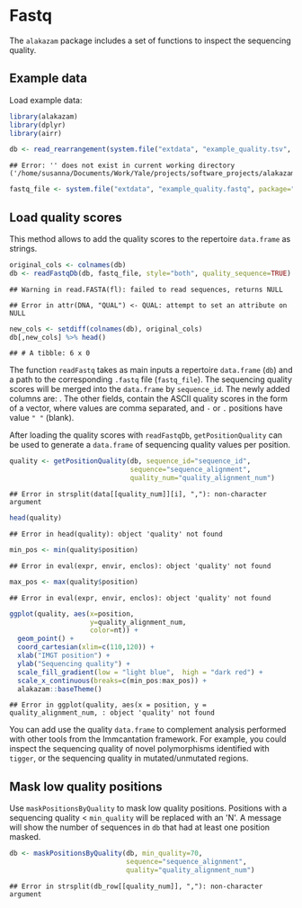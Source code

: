 # Fastq

The `alakazam` package includes a set of functions to inspect the sequencing quality.

## Example data

Load example data:


```r
library(alakazam)
library(dplyr)
library(airr)

db <- read_rearrangement(system.file("extdata", "example_quality.tsv", package="alakazam"))
```

```
## Error: '' does not exist in current working directory ('/home/susanna/Documents/Work/Yale/projects/software_projects/alakazam/vignettes').
```

```r
fastq_file <- system.file("extdata", "example_quality.fastq", package="alakazam")
```

## Load quality scores

This method allows to add the quality scores to the repertoire `data.frame` as strings.


```r
original_cols <- colnames(db)
db <- readFastqDb(db, fastq_file, style="both", quality_sequence=TRUE)
```

```
## Warning in read.FASTA(fl): failed to read sequences, returns NULL
```

```
## Error in attr(DNA, "QUAL") <- QUAL: attempt to set an attribute on NULL
```

```r
new_cols <- setdiff(colnames(db), original_cols)
db[,new_cols] %>% head()
```

```
## # A tibble: 6 x 0
```

The function `readFastq` takes as main inputs a repertoire `data.frame` (`db`) and 
a path to the corresponding `.fastq` file (`fastq_file`). The sequencing quality scores will
be merged into the `data.frame` by `sequence_id`. The newly added columns are:
. The other fields, contain the ASCII quality scores in the 
form of a vector, where values are comma separated, and `-` or `.` positions 
have value `" "` (blank).

After loading the quality scores with `readFastqDb`,  `getPositionQuality`
can be used to generate a `data.frame` of sequencing quality values 
per position.


```r
quality <- getPositionQuality(db, sequence_id="sequence_id", 
                              sequence="sequence_alignment",
                              quality_num="quality_alignment_num")
```

```
## Error in strsplit(data[[quality_num]][i], ","): non-character argument
```

```r
head(quality)
```

```
## Error in head(quality): object 'quality' not found
```


```r
min_pos <- min(quality$position)
```

```
## Error in eval(expr, envir, enclos): object 'quality' not found
```

```r
max_pos <- max(quality$position)
```

```
## Error in eval(expr, envir, enclos): object 'quality' not found
```

```r
ggplot(quality, aes(x=position,
                    y=quality_alignment_num,
                    color=nt)) +
  geom_point() +
  coord_cartesian(xlim=c(110,120)) +
  xlab("IMGT position") +
  ylab("Sequencing quality") +
  scale_fill_gradient(low = "light blue",  high = "dark red") +
  scale_x_continuous(breaks=c(min_pos:max_pos)) +
  alakazam::baseTheme()
```

```
## Error in ggplot(quality, aes(x = position, y = quality_alignment_num, : object 'quality' not found
```

You can add use the quality `data.frame` to complement analysis performed
with other tools from the Immcantation framework. For example, you could inspect
the sequencing quality of novel polymorphisms identified with `tigger`, or
the sequencing quality in mutated/unmutated regions.

## Mask low quality positions

Use `maskPositionsByQuality` to mask low quality positions. Positions with
a sequencing quality < `min_quality` will be replaced with an 'N'. A message
will show the number of sequences in `db` that had at least one position
masked.


```r
db <- maskPositionsByQuality(db, min_quality=70,
                             sequence="sequence_alignment",
                             quality="quality_alignment_num")
```

```
## Error in strsplit(db_row[[quality_num]], ","): non-character argument
```

